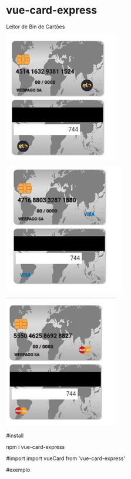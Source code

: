 # vue-card-express

Leitor de Bin de Cartões 

![img](https://raw.githubusercontent.com/WebPago/vue-card-express/master/imagens/elo.JPG)

![img](https://raw.githubusercontent.com/WebPago/vue-card-express/master/imagens/visa.JPG)

![img](https://raw.githubusercontent.com/WebPago/vue-card-express/master/imagens/master.JPG)


#install 

npm i vue-card-express


#import 
import vueCard from 'vue-card-express'


#exemplo 

<script>
import vueCard from 'vue-card-express'
export default {
  components: {
    vueCard
  },
  data: () => ({
    number: '000000000000000',
    ano: 2018,
    cvv: 888,
    mes: 04,
    nome: 'WEBPAGO SA'
  })
}
</script>
<template>
  <div>
      <vue-card :number='number' :cvv='cvv' :mes='mes'
        :ano='ano' :nome='nome'
      ></vue-card>
  </div>
</template>

